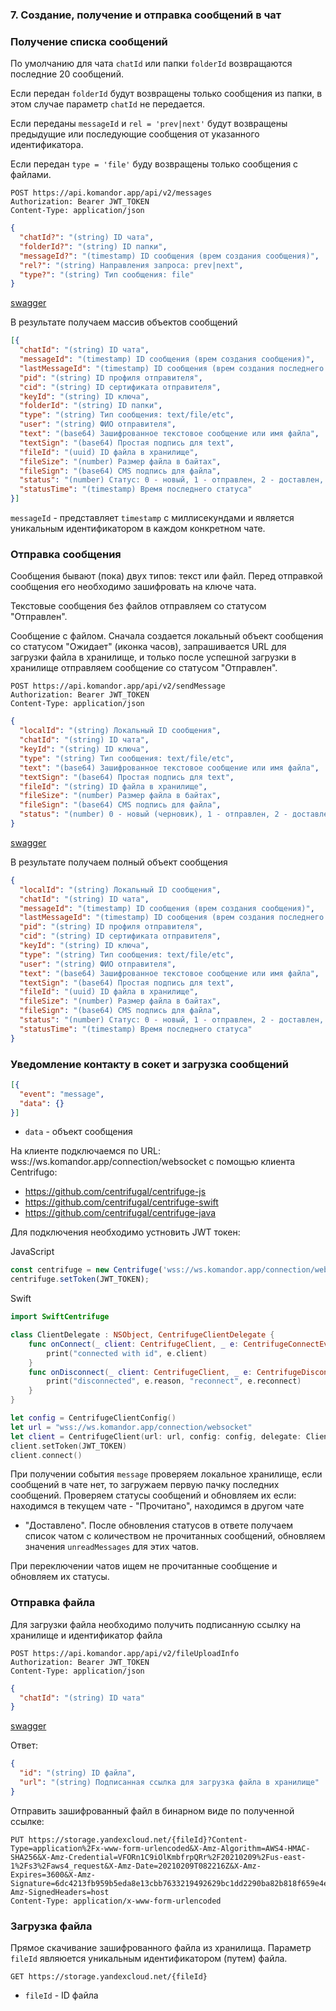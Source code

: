 ### 7. Создание, получение и отправка сообщений в чат

### Получение списка сообщений

По умолчанию для чата `chatId` или папки `folderId` возвращаются последние 20 сообщений. 

Если передан `folderId` будут возвращены только сообщения из папки, в этом случае параметр `chatId` не передается.

Если переданы `messageId` и `rel = 'prev|next'` будут возвращены предыдущие или последующие сообщения от указанного 
идентификатора.

Если передан `type = 'file'` буду возвращены только сообщения с файлами.

```http request
POST https://api.komandor.app/api/v2/messages
Authorization: Bearer JWT_TOKEN
Content-Type: application/json
```
```json
{
  "chatId?": "(string) ID чата",
  "folderId?": "(string) ID папки",
  "messageId?": "(timestamp) ID сообщения (врем создания сообщения)",
  "rel?": "(string) Направления запроса: prev|next",
  "type?": "(string) Тип сообщения: file"
}
```

[swagger](https://api.komandor.app/swagger/static/index.html#/Messages/post_api_v2_messages)

В результате получаем массив объектов сообщений

```json
[{
  "chatId": "(string) ID чата",
  "messageId": "(timestamp) ID сообщения (врем создания сообщения)",
  "lastMessageId": "(timestamp) ID сообщения (врем создания последнего сообщения)",
  "pid": "(string) ID профиля отправителя",
  "cid": "(string) ID сертификата отправителя",
  "keyId": "(string) ID ключа",
  "folderId": "(string) ID папки",
  "type": "(string) Тип сообщения: text/file/etc",
  "user": "(string) ФИО отправителя",
  "text": "(base64) Зашифрованное текстовое сообщение или имя файла",
  "textSign": "(base64) Простая подпись для text",
  "fileId": "(uuid) ID файла в хранилище",
  "fileSize": "(number) Размер файла в байтах",
  "fileSign": "(base64) CMS подпись для файла",
  "status": "(number) Статус: 0 - новый, 1 - отправлен, 2 - доставлен, 3 - прочитан",
  "statusTime": "(timestamp) Время последнего статуса"
}]
```
`messageId` - представляет `timestamp` с миллисекундами и является уникальным идентификатором в каждом конкретном чате.


### Отправка сообщения

Сообщения бывают (пока) двух типов: текст или файл. Перед отправкой сообщения его необходимо зашифровать на ключе чата.

Текстовые сообщения без файлов отправляем со статусом "Отправлен".

Сообщение с файлом. Сначала создается локальный объект сообщения со статусом "Ожидает" (иконка часов), запрашивается URL
для загрузки файла в хранилище, и только после успешной загрузки в хранилище отправляем сообщение со статусом "Отправлен". 

```http request
POST https://api.komandor.app/api/v2/sendMessage
Authorization: Bearer JWT_TOKEN
Content-Type: application/json
```
```json
{
  "localId": "(string) Локальный ID сообщения",
  "chatId": "(string) ID чата",
  "keyId": "(string) ID ключа",
  "type": "(string) Тип сообщения: text/file/etc",
  "text": "(base64) Зашифрованное текстовое сообщение или имя файла",
  "textSign": "(base64) Простая подпись для text",
  "fileId": "(string) ID файла в хранилище",
  "fileSize": "(number) Размер файла в байтах",
  "fileSign": "(base64) CMS подпись для файла",
  "status": "(number) 0 - новый (черновик), 1 - отправлен, 2 - доставлен, 3 - прочитан"
}
```

[swagger](https://api.komandor.app/swagger/static/index.html#/Messages/post_api_v2_sendMessage)

В результате получаем полный объект сообщения

```json
{
  "localId": "(string) Локальный ID сообщения",
  "chatId": "(string) ID чата",
  "messageId": "(timestamp) ID сообщения (врем создания сообщения)",
  "lastMessageId": "(timestamp) ID сообщения (врем создания последнего сообщения)",
  "pid": "(string) ID профиля отправителя",
  "cid": "(string) ID сертификата отправителя",
  "keyId": "(string) ID ключа",
  "type": "(string) Тип сообщения: text/file/etc",
  "user": "(string) ФИО отправителя",
  "text": "(base64) Зашифрованное текстовое сообщение или имя файла",
  "textSign": "(base64) Простая подпись для text",
  "fileId": "(uuid) ID файла в хранилище",
  "fileSize": "(number) Размер файла в байтах",
  "fileSign": "(base64) CMS подпись для файла",
  "status": "(number) Статус: 0 - новый, 1 - отправлен, 2 - доставлен, 3 - прочитан",
  "statusTime": "(timestamp) Время последнего статуса"
}
```

### Уведомление контакту в сокет и загрузка сообщений

```json
[{
  "event": "message",
  "data": {}
}]
```
- `data` - объект сообщения

На клиенте подключаемся по URL: wss://ws.komandor.app/connection/websocket с помощью клиента Centrifugo:

- https://github.com/centrifugal/centrifuge-js
- https://github.com/centrifugal/centrifuge-swift
- https://github.com/centrifugal/centrifuge-java

Для подключения необходимо устновить JWT токен:

JavaScript

```js
const centrifuge = new Centrifuge('wss://ws.komandor.app/connection/websocket');
centrifuge.setToken(JWT_TOKEN);
```

Swift

```swift
import SwiftCentrifuge

class ClientDelegate : NSObject, CentrifugeClientDelegate {
    func onConnect(_ client: CentrifugeClient, _ e: CentrifugeConnectEvent) {
        print("connected with id", e.client)
    }
    func onDisconnect(_ client: CentrifugeClient, _ e: CentrifugeDisconnectEvent) {
        print("disconnected", e.reason, "reconnect", e.reconnect)
    }
}

let config = CentrifugeClientConfig()
let url = "wss://ws.komandor.app/connection/websocket"
let client = CentrifugeClient(url: url, config: config, delegate: ClientDelegate())
client.setToken(JWT_TOKEN)
client.connect()
```

При получении события `message` проверяем локальное хранилище, если сообщений в чате нет, то загружаем первую пачку последних
сообщений. Проверяем статусы сообщений и обновляем их если: находимся в текущем чате - "Прочитано", находимся в другом чате
- "Доставлено". После обновления статусов в ответе получаем список чатом с количеством не прочитанных сообщений, обновляем
значения `unreadMessages` для этих чатов.
  
При переключении чатов ищем не прочитанные сообщение и обновляем их статусы.

### Отправка файла

Для загрузки файла необходимо получить подписанную ссылку на хранилище и идентификатор файла

```http request
POST https://api.komandor.app/api/v2/fileUploadInfo
Authorization: Bearer JWT_TOKEN
Content-Type: application/json
```
```json
{
  "chatId": "(string) ID чата"
}
```

[swagger](https://api.komandor.app/swagger/static/index.html#/Messages/post_api_v2_fileUploadInfo)

Ответ:

```json
{
  "id": "(string) ID файла",
  "url": "(string) Подписанная ссылка для загрузка файла в хранилище"
}
```

Отправить зашифрованный файл в бинарном виде по полученной ссылке:

```http request
PUT https://storage.yandexcloud.net/{fileId}?Content-Type=application%2Fx-www-form-urlencoded&X-Amz-Algorithm=AWS4-HMAC-SHA256&X-Amz-Credential=VFORn1C9iOlKmbfrpQRr%2F20210209%2Fus-east-1%2Fs3%2Faws4_request&X-Amz-Date=20210209T082216Z&X-Amz-Expires=3600&X-Amz-Signature=6dc4213fb959b5eda8e13cbb7633219492629bc1dd2290ba82b818f659e4ef07&X-Amz-SignedHeaders=host
Content-Type: application/x-www-form-urlencoded
```

### Загрузка файла

Прямое скачивание зашифрованного файла из хранилища. Параметр `fileId` являюется уникальным идентификатором (путем) файла.

```http request
GET https://storage.yandexcloud.net/{fileId}
```
- `fileId` - ID файла


